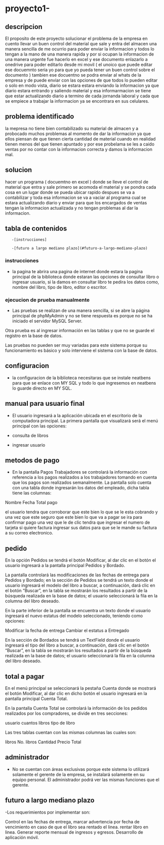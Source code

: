 # proyecto1-

## descripcion
 
El proposito de este proyecto solucionar el problema de la empresa en cuento llevar un buen control del material que sale y entra del almacen una manera sencilla de me ocurrio para poder enviar la informacion y todos lo tengan a la mano de una manera rapida y por si ocupan la informacion de una manera urgente fue hacerlo en excel y ese documento enlazarlo a onedrive para poder editarlo desde mi movil ( el unoico que puede editar ese docuemnto seria yo para que yo pueda tener un buen control sobre el documento ) tambien ese docuentno se podra enviar al whats de la empresa y de puede enviar con las opciones de que todos lo pueden editar o solo en modo vista, diario se estara estara enviando la informacion ya que diario estara entrando y saliendo material y esa informarmacion se tiene que estar actualizando diario a termino de cada jornanda laboral y cada que se empiece a trabajar la informacion ya se encontrara en sus celulares.

## problema identificado

la mepresa no tiene bien contabilizado su material de almacen y a probocado muchos problemas al momento de dar la informacion ya que ellos piensan de que tienen cierta cantidad de material cuando en realidad tienen menos del que tienen apuntado y por ese probelama se les a caido ventas por no contar con la informacion correcta y damos la informacion mal.

## solucion 

hacer un programa ( docuemtno en excel ) donde se lleve el control de material que entra y sale primero se acomoda el material y se pondra cada cosa en un lugar donde se pueda ubicar rapido despues se va a contabilizar y toda esa informacion se va a vaciar al programa cual se estara actualizando diario y enviar para que los encargados de ventas tengan la informacion actualizada y no tengan problemas al dar la informacion. 





## tabla de contenidos

       -[instrucciones] 
       
       -[futuro a largo mediano plazo](#futuro-a-largo-mediano-plazo)
       
       

### instrucciones 

- la pagina te abrira una pagina de internet donde estara la pagina principal de la biblioteca donde estaran las opciones de consultar libro o ingresar usuario, si la damos en consultar libro te pedira los datos como, nombre del libro, tipo de libro, editor o escritor.

### ejecucion de prueba manualmente

- Las pruebas se realizan de una manera sencilla, si se abre la página principal de phpMyAdmin y no se tiene respuesta es porque no se ha iniciado el servidor MySQL Server.

Otra prueba es al ingresar información en las tablas y que no se guarde el registro en la base de datos.

Las pruebas no pueden ser muy variadas para este sistema porque su funcionamiento es básico y solo interviene el sistema con la base de datos.

## configuracion 

- la configuracion de la biblioteca necesitaras que se instale neatbens para que se enlace con MY SQL y todo lo que ingresemos en neatbens lo guarde directo en MY SQL. 

## manual para usuario final 

- El usuario ingresará a la aplicación ubicada en el escritorio de la computadora principal. La primera pantalla que visualizará será el menú principal con las opciones:

- consulta de libros 
- ingresar usuario

## metodos de pago 


- En la pantalla Pagos Trabajadores se controlará la información con referencia a los pagos realizados a los trabajadores tomando en cuenta que los pagos son realizados semanalmente. La pantalla solo cuenta con una tabla donde ingresarán los datos del empleado, dicha tabla tiene las columnas:

Nombre
Fecha
Total pago

el usuario tendra que corroborar que este bien lo que se le esta cobrando y una vez que este seguro que este bien lo que va a pagar se ira para confirmar pago una vez que le de clic tendra que ingresar el numero de tarjeta si quiere factura ingresar sus datos para que se le mande su factura a su correo electronico.

## pedido 

En la opción Pedidos se tendrá el botón Modificar, al dar clic en el botón el usuario ingresará a la pantalla principal Pedidos y Bordado.

La pantalla controlará las modificaciones de las fechas de entrega para Pedidos y Bordado; en la sección de Pedidos se tendrá un texto donde el usuario ingresará el modelo del libro a buscar, a continuación, dará clic en el botón “Buscar”, en la tabla se mostrarán los resultados a partir de la búsqueda realizada en la base de datos; el usuario seleccionará la fila en la columna del libro deseado.

En la parte inferior de la pantalla se encuentra un texto donde el usuario ingresará el nuevo estatus del modelo seleccionado, teniendo como opciones:

Modificar la fecha de entrega
Cambiar el estatus a Entregado

En la sección de Bordados se tendrá un TextField donde el usuario ingresará el tipo del libro a buscar, a continuación, dará clic en el botón “Buscar”, en la tabla se mostrarán los resultados a partir de la búsqueda realizada en la base de datos; el usuario seleccionará la fila en la columna del libro deseado.

## total a pagar 

En el menú principal se seleccionará la pestaña Cuenta donde se mostrará el botón Modificar, al dar clic en dicho botón el usuario ingresará en la pantalla principal Cuenta Total.

En la pantalla Cuenta Total se controlará la información de los pedidos realizados por los compradores, se divide en tres secciones:

usuario
cuantos libros 
tipo de libro

Las tres tablas cuentan con las mismas columnas las cuales son:

libros 
No. libros
Cantidad
Precio
Total

## administrador 

- No se cuentan con áreas exclusivas porque este sistema lo utilizará solamente el gerente de la empresa, se instalará solamente en su equipo personal. El administrador podrá ver las mismas funciones que el gerente.

## futuro a largo mediano plazo

-Los requerimientos por implementar son:

Control en las fechas de entrega, marcar advertencia por fecha de vencimiento en caso de que el libro sea rentado el linea.
rentar libro en linea.
Generar reporte mensual de ingresos y egresos.
Desarrollo de aplicación móvil.
